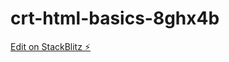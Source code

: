 # crt-html-basics-8ghx4b

[Edit on StackBlitz ⚡️](https://stackblitz.com/edit/crt-html-basics-8ghx4b)